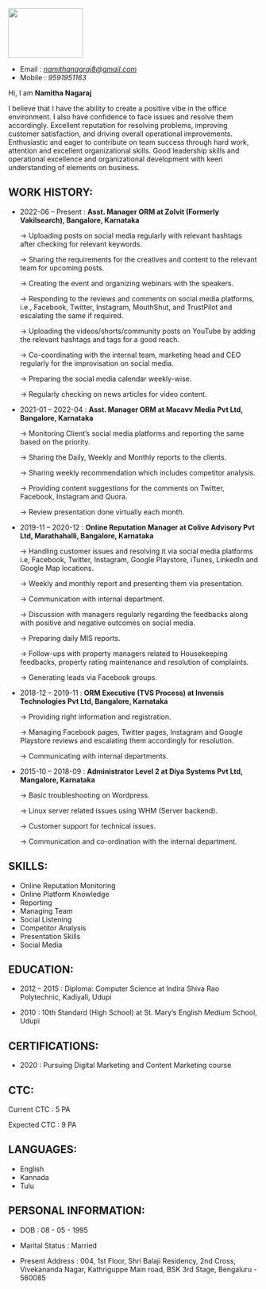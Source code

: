 <img src = "https://user-images.githubusercontent.com/103285098/192531560-4d0b8286-519d-4d26-8372-1b7d92569914.JPG" width="150" height="100">

* Email              : *namithanagraj8@gmail.com* 
* Mobile             : *9591951163*

Hi, I am **Namitha Nagaraj**

I believe that I have the ability to create a positive vibe in the office environment. I also have confidence to face issues and resolve them accordingly. Excellent reputation for resolving problems, improving customer satisfaction, and driving overall operational improvements. Enthusiastic and eager to contribute on team success through hard work, attention and excellent organizational skills. Good leadership skills and operational excellence and organizational development with keen understanding of elements on business.

## WORK HISTORY:

- 2022-06 – Present : **Asst. Manager ORM at Zolvit (Formerly Vakilsearch), Bangalore, Karnataka**

  -> Uploading posts on social media regularly with relevant hashtags after checking for relevant keywords.
  
  -> Sharing the requirements for the creatives and content to the relevant team for upcoming posts. 
  
  -> Creating the event and organizing webinars with the speakers.
  
  -> Responding to the reviews and comments on social media platforms, i.e., Facebook, Twitter, Instagram, MouthShut, and TrustPilot and escalating the same if              required.
  
  -> Uploading the videos/shorts/community posts on YouTube by adding the relevant hashtags and tags for a good reach.
  
  -> Co-coordinating with the internal team, marketing head and CEO regularly for the improvisation on social media.
  
  -> Preparing the social media calendar weekly-wise.
  
  -> Regularly checking on news articles for video content.
  

- 2021-01 – 2022-04 : **Asst. Manager ORM at Macavv Media Pvt Ltd, Bangalore, Karnataka**

     -> Monitoring Client’s social media platforms and reporting the same 
         based on the priority.

     -> Sharing the Daily, Weekly and Monthly reports to the clients.

     -> Sharing weekly recommendation which includes competitor analysis.

     -> Providing content suggestions for the comments on Twitter, Facebook, Instagram and Quora.

     -> Review presentation done virtually each month.
     
     
- 2019-11 – 2020-12 : **Online Reputation Manager at Colive Advisory Pvt Ltd, Marathahalli, Bangalore, Karnataka**

     -> Handling customer issues and resolving it via social media platforms i.e, Facebook, Twitter, Instagram, Google Playstore, iTunes, LinkedIn and Google Map           locations.
     
     -> Weekly and monthly report and presenting them via presentation.
     
     -> Communication with internal department.
     
     -> Discussion with managers regularly regarding the feedbacks along with positive and negative outcomes on social media.
     
     -> Preparing daily MIS reports.
     
     -> Follow-ups with property managers related to Housekeeping feedbacks, property rating maintenance and resolution of complaints.
     
     -> Generating leads via Facebook groups.
     
- 2018-12 – 2019-11 : **ORM Executive (TVS Process) at Invensis Technologies Pvt Ltd, Bangalore, Karnataka**

     -> Providing right information and registration.
     
     -> Managing Facebook pages, Twitter pages, Instagram and Google Playstore reviews and escalating them accordingly for resolution.
     
     -> Communicating with internal departments.
     
- 2015-10 – 2018-09 : **Administrator Level 2 at Diya Systems Pvt Ltd, Mangalore, Karnataka**

     -> Basic troubleshooting on Wordpress.
     
     -> Linux server related issues using WHM (Server backend).
     
     -> Customer support for technical issues.
     
     -> Communication and co-ordination with the internal department.
     
## SKILLS:

   - Online Reputation Monitoring
   - Online Platform Knowledge
   - Reporting
   - Managing Team
   - Social Listening
   - Competitor Analysis
   - Presentation Skills
   - Social Media
   
## EDUCATION:

- 2012 – 2015 : Diploma: Computer Science at Indira Shiva Rao Polytechnic, Kadiyali, Udupi

- 2010        : 10th Standard (High School) at St. Mary’s English Medium School, Udupi

## CERTIFICATIONS:

- 2020        : Pursuing Digital Marketing and Content Marketing course

## CTC:

   Current CTC  : 5 PA
  
   Expected CTC : 9 PA

## LANGUAGES:

 - English
 - Kannada
 - Tulu
 
## PERSONAL INFORMATION:

 - DOB                 : 08 - 05 - 1995

 - Marital Status      : Married

 - Present Address     : 004, 1st Floor, Shri Balaji Residency,
                         2nd Cross, Vivekananda Nagar,
                         Kathriguppe Main road, BSK 3rd Stage,
                         Bengaluru - 560085
                         
           
                         

                       
 


